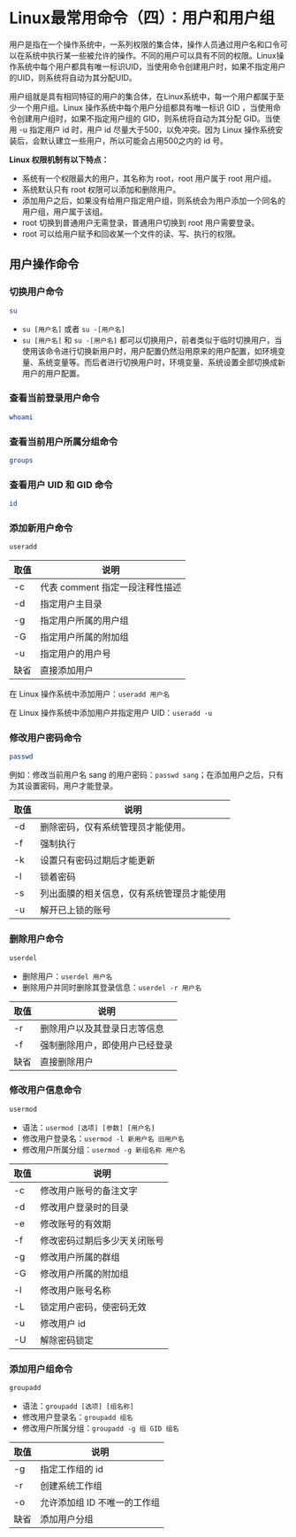# Linux最常用命令（四）：用户和用户组

用户是指在一个操作系统中，一系列权限的集合体，操作人员通过用户名和口令可以在系统中执行某一些被允许的操作。不同的用户可以具有不同的权限。Linux操作系统中每个用户都具有唯一标识UID，当使用命令创建用户时，如果不指定用户的UID，则系统将自动为其分配UID。

用户组就是具有相同特征的用户的集合体，在Linux系统中，每一个用户都属于至少一个用户组。Linux 操作系统中每个用户分组都具有唯一标识 GID ，当使用命令创建用户组时，如果不指定用户组的 GID，则系统将自动为其分配 GID。当使用 -u 指定用户 id 时，用户 id 尽量大于500，以免冲突。因为 Linux 操作系统安装后，会默认建立一些用户，所以可能会占用500之内的 id 号。

**Linux 权限机制有以下特点：**
- 系统有一个权限最大的用户，其名称为 root，root 用户属于 root 用户组。
- 系统默认只有 root 权限可以添加和删除用户。
- 添加用户之后，如果没有给用户指定用户组，则系统会为用户添加一个同名的用户组，用户属于该组。
- root 切换到普通用户无需登录，普通用户切换到 root 用户需要登录。
- root 可以给用户赋予和回收某一个文件的读、写、执行的权限。

## 用户操作命令

### 切换用户命令

```bash
su
```

- ```su [用户名]``` 或者 ```su -[用户名]```
- ```su [用户名]``` 和 ```su -[用户名]``` 都可以切换用户，前者类似于临时切换用户，当使用该命令进行切换新用户时，用户配置仍然沿用原来的用户配置，如环境变量、系统变量等。而后者进行切换用户时，环境变量、系统设置全部切换成新用户的用户配置。

### 查看当前登录用户命令

```bash
whoami
```

### 查看当前用户所属分组命令

```bash
groups
```

### 查看用户 UID 和 GID 命令

```bash
id
```

### 添加新用户命令

```bash
useradd
```

取值 | 说明
---|---
-c | 代表 comment 指定一段注释性描述
-d | 指定用户主目录
-g | 指定用户所属的用户组
-G | 指定用户所属的附加组
-u | 指定用户的用户号
缺省 | 直接添加用户

在 Linux 操作系统中添加用户：```useradd 用户名```

在 Linux 操作系统中添加用户并指定用户 UID：```useradd -u```

### 修改用户密码命令

```bash
passwd
```

例如：修改当前用户名 sang 的用户密码：```passwd sang```；在添加用户之后，只有为其设置密码，用户才能登录。


取值 | 说明
---|---
-d | 删除密码，仅有系统管理员才能使用。
-f | 强制执行
-k | 设置只有密码过期后才能更新
-l | 锁着密码
-s | 列出面膜的相关信息，仅有系统管理员才能使用
-u | 解开已上锁的账号

### 删除用户命令

```bash
userdel
```

- 删除用户：```userdel 用户名```
- 删除用户并同时删除其登录信息：```userdel -r 用户名```

取值 | 说明
---|---
-r | 删除用户以及其登录日志等信息
-f | 强制删除用户，即使用户已经登录
缺省 | 直接删除用户


### 修改用户信息命令

```bash
usermod
```

- 语法：```usermod [选项] [参数] [用户名]```
- 修改用户登录名：```usermod -l 新用户名 旧用户名```
- 修改用户所属分组：```usermod -g 新组名称 用户名```


取值 | 说明
---|---
-c | 修改用户账号的备注文字
-d | 修改用户登录时的目录
-e | 修改账号的有效期
-f | 修改密码过期后多少天关闭账号
-g | 修改用户所属的群组
-G | 修改用户所属的附加组
-l | 修改用户账号名称
-L | 锁定用户密码，使密码无效
-u | 修改用户 id
-U | 解除密码锁定


### 添加用户组命令

```bash
groupadd
```

- 语法：```groupadd [选项] [组名称]```
- 修改用户登录名：```groupadd 组名```
- 修改用户所属分组：```groupadd -g 组 GID 组名```


取值 | 说明
---|---
-g | 指定工作组的 id
-r | 创建系统工作组
-o | 允许添加组 ID 不唯一的工作组
缺省 | 添加用户分组


